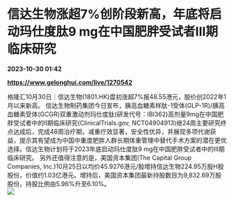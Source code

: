 # 信达生物涨超7%创阶段新高，年底将启动玛仕度肽9 mg在中国肥胖受试者III期临床研究

**2023-10-30 01:42**

**https://www.gelonghui.com/live/1270542**

格隆汇10月30日｜信达生物(1801.HK)盘初涨超7%报48.55港元，股价创2022年1月以来新高。 信达生物制药集团今日宣布，胰高血糖素样肽-1受体(GLP-1R)/胰高血糖素受体(GCGR)双重激动剂玛仕度肽(研发代号：IBI362)高剂量9mg在中国肥胖受试者中的II期临床研究(ClinicalTrials.gov, NCT04904913)继24周主要研究终点达成后，完成48周治疗期，减重疗效显著，安全性优异，并展现多项代谢获益，提示其有望成为中国中重度肥胖人群长期体重管理中替代手术方案的潜在更优选择。信达生物计划将于2023年底启动玛仕度肽9 mg在中国肥胖受试者中的III期临床研究。 另外还值得注意的是，美国资本集团(The Capital Group Companies, Inc.)10月25日以均价45.9276港元/股增持信达生物224.95万股H股股份，价值约1.03亿港元。增持后，美国资本集团最新持股数目为9,832.69万股股份，持股比例由5.96%升至6.10%。  
![](https://img5.gelonghui.com/live/7a38e-828860da-c0d9-495b-8f03-068e7febcb48.jpg)
